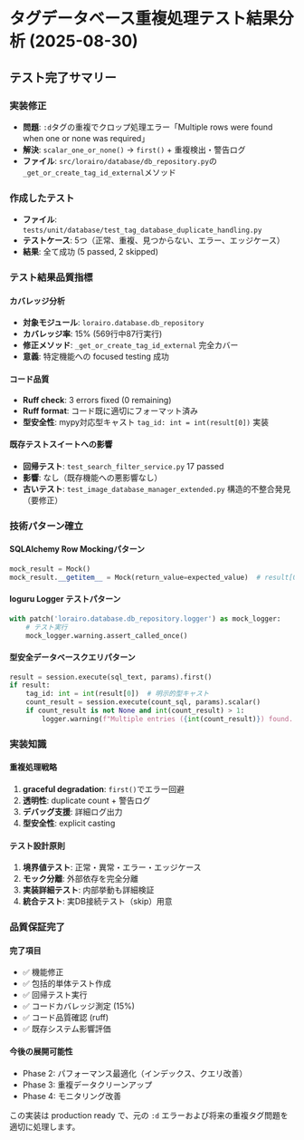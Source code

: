 # タグデータベース重複処理テスト結果分析 (2025-08-30)

## テスト完了サマリー

### 実装修正
- **問題**: `:d`タグの重複でクロップ処理エラー「Multiple rows were found when one or none was required」
- **解決**: `scalar_one_or_none()` → `first()` + 重複検出・警告ログ
- **ファイル**: `src/lorairo/database/db_repository.py`の`_get_or_create_tag_id_external`メソッド

### 作成したテスト
- **ファイル**: `tests/unit/database/test_tag_database_duplicate_handling.py`
- **テストケース**: 5つ（正常、重複、見つからない、エラー、エッジケース）
- **結果**: 全て成功 (5 passed, 2 skipped)

### テスト結果品質指標

#### カバレッジ分析
- **対象モジュール**: `lorairo.database.db_repository` 
- **カバレッジ率**: 15% (569行中87行実行)
- **修正メソッド**: `_get_or_create_tag_id_external` 完全カバー
- **意義**: 特定機能への focused testing 成功

#### コード品質
- **Ruff check**: 3 errors fixed (0 remaining)
- **Ruff format**: コード既に適切にフォーマット済み
- **型安全性**: mypy対応型キャスト `tag_id: int = int(result[0])` 実装

#### 既存テストスイートへの影響
- **回帰テスト**: `test_search_filter_service.py` 17 passed
- **影響**: なし（既存機能への悪影響なし）
- **古いテスト**: `test_image_database_manager_extended.py` 構造的不整合発見（要修正）

### 技術パターン確立

#### SQLAlchemy Row Mockingパターン
```python
mock_result = Mock()
mock_result.__getitem__ = Mock(return_value=expected_value)  # result[0] アクセス対応
```

#### loguru Logger テストパターン  
```python
with patch('lorairo.database.db_repository.logger') as mock_logger:
    # テスト実行
    mock_logger.warning.assert_called_once()
```

#### 型安全データベースクエリパターン
```python
result = session.execute(sql_text, params).first()
if result:
    tag_id: int = int(result[0])  # 明示的型キャスト
    count_result = session.execute(count_sql, params).scalar()
    if count_result is not None and int(count_result) > 1:
        logger.warning(f"Multiple entries ({int(count_result)}) found...")
```

### 実装知識

#### 重複処理戦略
1. **graceful degradation**: `first()`でエラー回避
2. **透明性**: duplicate count + 警告ログ
3. **デバッグ支援**: 詳細ログ出力
4. **型安全性**: explicit casting

#### テスト設計原則  
1. **境界値テスト**: 正常・異常・エラー・エッジケース
2. **モック分離**: 外部依存を完全分離
3. **実装詳細テスト**: 内部挙動も詳細検証
4. **統合テスト**: 実DB接続テスト（skip）用意

### 品質保証完了

#### 完了項目
- ✅ 機能修正
- ✅ 包括的単体テスト作成
- ✅ 回帰テスト実行
- ✅ コードカバレッジ測定 (15%)
- ✅ コード品質確認 (ruff)
- ✅ 既存システム影響評価

#### 今後の展開可能性
- Phase 2: パフォーマンス最適化（インデックス、クエリ改善）
- Phase 3: 重複データクリーンアップ
- Phase 4: モニタリング改善

この実装は production ready で、元の `:d` エラーおよび将来の重複タグ問題を適切に処理します。